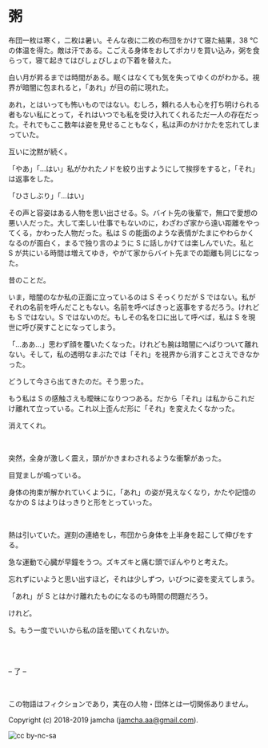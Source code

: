 

# 粥

布団一枚は寒く，二枚は暑い。そんな夜に二枚の布団をかけて寝た結果，38 ℃の体温を得た。敵は汗である。こごえる身体をおしてポカリを買い込み，粥を食らって，寝て起きてはびしょびしょの下着を替えた。  

白い月が昇るまでは時間がある。眠くはなくても気を失ってゆくのがわかる。視界が暗闇に包まれると，「あれ」が目の前に現れた。  

あれ，とはいっても怖いものではない。むしろ，頼れる人も心を打ち明けられる者もない私にとって，それはいつでも私を受け入れてくれるただ一人の存在だった。それでもここ数年は姿を見せることもなく，私は声のかけかたを忘れてしまっていた。  

互いに沈黙が続く。  

「やあ」「…はい」私がかれたノドを絞り出すようにして挨拶をすると，「それ」は返事をした。  

「ひさしぶり」「…はい」  

その声と容姿はある人物を思い出させる。S。バイト先の後輩で，無口で愛想の悪い人だった。大して楽しい仕事でもないのに，わざわざ家から遠い距離をやってくる，かわった人物だった。私は S の能面のような表情がたまにやわらかくなるのが面白く，まるで独り言のように S に話しかけては楽しんでいた。私と S が共にいる時間は増えてゆき，やがて家からバイト先までの距離も同じになった。  

昔のことだ。  

いま，暗闇のなか私の正面に立っているのは S そっくりだが S ではない。私がそれの名前を呼んだこともない。名前を呼べばきっと返事をするだろう。けれども S ではない。S ではないのだ。もしその名を口に出して呼べば，私は S を現世に呼び戻すことになってしまう。  

「…ああ…」思わず顔を覆いたくなった。けれども腕は暗闇にへばりついて離れない。そして，私の透明なまぶたでは「それ」を視界から消すことさえできなかった。  

どうして今さら出てきたのだ。そう思った。  

もう私は S の感触さえも曖昧になりつつある。だから「それ」は私からこれだけ離れて立っている。これ以上歪んだ形に「それ」を変えたくなかった。  

消えてくれ。  

<br>  

突然，全身が激しく震え，頭がかきまわされるような衝撃があった。  

目覚ましが鳴っている。  

身体の拘束が解かれていくように，「あれ」の姿が見えなくなり，かたや記憶のなかの S はよりはっきりと形をとっていった。  

<br>  

熱は引いていた。遅刻の連絡をし，布団から身体を上半身を起こして伸びをする。  

急な運動で心臓が早鐘をうつ。ズキズキと痛む頭でぼんやりと考えた。  

忘れずにいようと思い出すほど，それは少しずつ，いびつに姿を変えてしまう。  

「あれ」が S とはかけ離れたものになるのも時間の問題だろう。  

けれど。  

S。もう一度でいいから私の話を聞いてくれないか。  

<br>  
<br>  

&#x2013; 了 &#x2013;  

<br>  

この物語はフィクションであり，実在の人物・団体とは一切関係ありません。  

Copyright (c) 2018-2019 jamcha (jamcha.aa@gmail.com).  

![cc by-nc-sa](https://i.creativecommons.org/l/by-nc-sa/4.0/88x31.png)  

